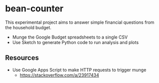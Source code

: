 # bean-counter

This experimental project aims to answer simple financial questions from the household budget.

- Munge the Google Budget spreadsheets to a single CSV
- Use Sketch to generate Python code to run analysis and plots

## Resources

- Use Google Apps Script to make HTTP requests to trigger munge
  - https://stackoverflow.com/a/23917434
